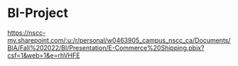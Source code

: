 # BI-Project
https://nscc-my.sharepoint.com/:u:/r/personal/w0463905_campus_nscc_ca/Documents/BIA/Fall%202022/BI/Presentation/E-Commerce%20Shipping.pbix?csf=1&web=1&e=rhVHFE
